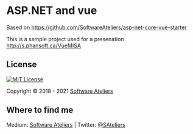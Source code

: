 ﻿# ASP.NET and vue
Based on https://github.com/SoftwareAteliers/asp-net-core-vue-starter

This is a sample project used for a presenation http://s.phansoft.ca/VueMISA

## License

[![MIT License](https://img.shields.io/badge/license-MIT-blue.svg?style=flat)](https://mit-license.org/)

Copyright &copy; 2018 - 2021 [Software Ateliers](https://github.com/SoftwareAteliers)

## Where to find me

Medium: [Software Ateliers](https://medium.com/software-ateliers) | Twitter: [@SAteliers](https://twitter.com/SAteliers)